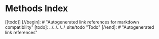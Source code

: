 # Methods Index 

[[todo]]
[//begin]: # "Autogenerated link references for markdown compatibility"
[todo]: ../../../../_site/todo "Todo"
[//end]: # "Autogenerated link references"